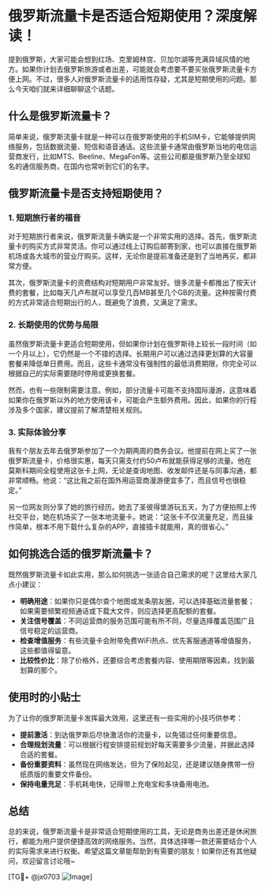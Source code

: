 # 俄罗斯流量卡是否适合短期使用？深度解读！

提到俄罗斯，大家可能会想到红场、克里姆林宫、贝加尔湖等充满异域风情的地方。如果你计划去俄罗斯旅游或者出差，可能就会考虑要不要买张俄罗斯流量卡方便上网。不过，很多人对俄罗斯流量卡的适用性存疑，尤其是短期使用的问题。那么今天咱们就来详细聊聊这个话题。

## 什么是俄罗斯流量卡？

简单来说，俄罗斯流量卡就是一种可以在俄罗斯使用的手机SIM卡，它能够提供网络服务，包括数据流量、短信和语音通话。这些流量卡通常由俄罗斯当地的电信运营商发行，比如MTS、Beeline、MegaFon等。这些公司都是俄罗斯乃至全球知名的通信服务商，在国内也常听到它们的名字。

## 俄罗斯流量卡是否支持短期使用？

### 1. **短期旅行者的福音**

对于短期旅行者来说，俄罗斯流量卡确实是一个非常实用的选择。首先，俄罗斯流量卡的购买方式非常灵活。你可以通过线上订购后邮寄到家，也可以直接在俄罗斯机场或各大城市的营业厅购买。这样，无论你是提前准备还是到了当地再买，都非常方便。

其次，俄罗斯流量卡的资费结构对短期用户非常友好。很多流量卡都推出了按天计费的套餐，比如每天几卢布就可以享受几百MB甚至几个GB的流量。这种按需付费的方式非常适合短期出行的人，既避免了浪费，又满足了需求。

### 2. **长期使用的优势与局限**

虽然俄罗斯流量卡更适合短期使用，但如果你计划在俄罗斯待上较长一段时间（如一个月以上），它仍然是一个不错的选择。长期用户可以通过选择更划算的大容量套餐来降低单日费用。而且，这些卡通常没有强制性的最低消费期限，你完全可以根据自己的实际需要随时停用或更换套餐。

然而，也有一些限制需要注意。例如，部分流量卡可能不支持国际漫游，这意味着如果你在俄罗斯以外的地方使用该卡，可能会产生额外费用。因此，如果你的行程涉及多个国家，建议提前了解清楚相关规则。

### 3. **实际体验分享**

我有个朋友去年去俄罗斯参加了一个为期两周的商务会议。他提前在网上买了一张俄罗斯流量卡，价格很实惠，每天只需支付约50卢布就能获得足够的流量。他在莫斯科期间全程使用这张卡上网，无论是查询地图、收发邮件还是与同事沟通，都非常顺畅。他说：“这比我之前在国外用运营商漫游便宜多了，而且信号也很稳定。”

另一位网友则分享了她的旅行经历。她去了圣彼得堡游玩五天，为了方便拍照上传社交平台，她在机场买了一张本地流量卡。她说：“这张卡不仅流量充足，而且操作简单，根本不用下载什么复杂的APP，直接插卡就能用，真的很省心。”

## 如何挑选合适的俄罗斯流量卡？

既然俄罗斯流量卡如此实用，那么如何挑选一张适合自己需求的呢？这里给大家几点小建议：

- **明确用途**：如果你只是偶尔查个地图或发条朋友圈，可以选择基础流量套餐；如果需要频繁视频通话或下载大文件，则应选择更高配额的套餐。
- **关注信号覆盖**：不同运营商的服务范围可能有所不同，尽量选择覆盖范围广且信号稳定的运营商。
- **检查增值服务**：有些流量卡会附带免费WiFi热点、优先客服通道等增值服务，这些都值得留意。
- **比较性价比**：除了价格外，还要综合考虑套餐内容、使用期限等因素，找到最划算的那个。

## 使用时的小贴士

为了让你的俄罗斯流量卡发挥最大效用，这里还有一些实用的小技巧供参考：

- **提前激活**：到达俄罗斯后尽快激活你的流量卡，以免错过任何重要信息。
- **合理规划流量**：可以根据行程安排提前规划好每天需要多少流量，并据此选择合适的套餐。
- **备份重要资料**：虽然现在网络发达，但为了保险起见，还是建议随身携带一份纸质版的重要文件备份。
- **保持电量充足**：手机耗电快，记得带上充电宝和多块备用电池。

## 总结

总的来说，俄罗斯流量卡是非常适合短期使用的工具，无论是商务出差还是休闲旅行，都能为用户提供便捷高效的网络服务。当然，具体选择哪一款还需要结合个人的实际需求来进行权衡。希望这篇文章能帮助到有需要的朋友！如果你还有其他疑问，欢迎留言讨论哦~

[TG💪+ @jx0703 ![Image](https://github.com/user-attachments/assets/dbca1d08-cadb-493c-b0ec-ad6f7a83f270)]